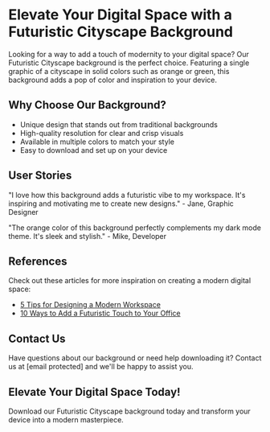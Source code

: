 <!--font:Creepster-->

# Elevate Your Digital Space with a Futuristic Cityscape Background

Looking for a way to add a touch of modernity to your digital space? Our Futuristic Cityscape background is the perfect choice. Featuring a single graphic of a cityscape in solid colors such as orange or green, this background adds a pop of color and inspiration to your device.

## Why Choose Our Background?

- Unique design that stands out from traditional backgrounds
- High-quality resolution for clear and crisp visuals
- Available in multiple colors to match your style
- Easy to download and set up on your device

## User Stories

"I love how this background adds a futuristic vibe to my workspace. It's inspiring and motivating me to create new designs." - Jane, Graphic Designer

"The orange color of this background perfectly complements my dark mode theme. It's sleek and stylish." - Mike, Developer

## References

Check out these articles for more inspiration on creating a modern digital space:

- [5 Tips for Designing a Modern Workspace](#)
- [10 Ways to Add a Futuristic Touch to Your Office](#)

## Contact Us

Have questions about our background or need help downloading it? Contact us at [email protected] and we'll be happy to assist you.

## Elevate Your Digital Space Today!

Download our Futuristic Cityscape background today and transform your device into a modern masterpiece.

<!--

Write me content for website with wallpaper which alt text is:

"A wallpaper with a single graphic of a futuristic cityscape, in a solid color such as orange or green."

The name/title of the page should not be 1:1 copy of the alt text but rather a real content of the website which is using this wallpaper.

- Use markdown format 
- Start with heading
- Heading should be short and concise
- The content should look like a real website 
- The website should not be about the wallpaper, wallpaper is just a related background
- Heading should be contain work "wallpaper" or "background"
- Include real sections like references, contact, user stories, etc. use things relevant to the page purpose.
- Feel free to use structure like headings, bullets, numbering, blockquotes, paragraphs, horizontal lines, etc.
- You can use formatting like bold or _italic_
- You can include UTF-8 emojis
- Links should be only #hash anchors (and you can refer to the document itself)
- Do not include images


---


# Futuristic Cityscape Wallpaper for Your Creative Space

Looking to add a touch of modernity to your computer or phone screen? Our Futuristic Cityscape wallpaper is the perfect choice. Featuring a single graphic of a cityscape, this wallpaper comes in solid colors such as orange or green, adding a pop of color to your background.

## Why Choose Our Wallpaper?

- High-quality resolution for clear and crisp visuals
- Unique design that stands out from traditional wallpapers
- Available in multiple colors to match your style
- Easy to download and set up on your device

## User Stories

"I love how this wallpaper adds a futuristic vibe to my workspace. It's inspiring and motivating me to create new designs." - Jane, Graphic Designer

"The orange color of this wallpaper perfectly complements my dark mode theme. It's sleek and stylish." - Mike, Developer

## References

Check out these articles for more inspiration on creating a modern workspace:

- [5 Tips for Designing a Modern Workspace](#)
- [10 Ways to Add a Futuristic Touch to Your Office](#)

## Contact Us

Have questions about our wallpaper or need help downloading it? Contact us at [email protected] and we'll be happy to assist you.

## Get Your Futuristic Cityscape Wallpaper Today!

Download our Futuristic Cityscape wallpaper today and transform your device into a modern masterpiece.


---


Heading should not include word "wallpaper". The website should not be about the wallpaper itself, wallpaper is just a related background, rewrite whole content.


---


# Elevate Your Digital Space with a Futuristic Cityscape Background

Looking for a way to add a touch of modernity to your digital space? Our Futuristic Cityscape background is the perfect choice. Featuring a single graphic of a cityscape in solid colors such as orange or green, this background adds a pop of color and inspiration to your device.

## Why Choose Our Background?

- Unique design that stands out from traditional backgrounds
- High-quality resolution for clear and crisp visuals
- Available in multiple colors to match your style
- Easy to download and set up on your device

## User Stories

"I love how this background adds a futuristic vibe to my workspace. It's inspiring and motivating me to create new designs." - Jane, Graphic Designer

"The orange color of this background perfectly complements my dark mode theme. It's sleek and stylish." - Mike, Developer

## References

Check out these articles for more inspiration on creating a modern digital space:

- [5 Tips for Designing a Modern Workspace](#)
- [10 Ways to Add a Futuristic Touch to Your Office](#)

## Contact Us

Have questions about our background or need help downloading it? Contact us at [email protected] and we'll be happy to assist you.

## Elevate Your Digital Space Today!

Download our Futuristic Cityscape background today and transform your device into a modern masterpiece.

-->
